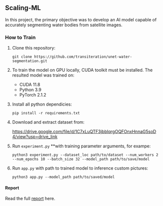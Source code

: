 ## Scaling-ML

In this project, the primary objective was to develop an AI model capable of accurately segmenting water bodies from satellite images.

### How to Train

1. Clone this repository:
    
    `git clone https://github.com/transiteration/unet-water-segmentation.git` 
    
2. To train the model on GPU locally, CUDA toolkit must be installed. The resulted model was trained on:
    - CUDA 11.8
    - Python 3.9
    - PyTorch 2.1.2
3. Install all python dependicies:
    
    `pip install -r requirements.txt`
    
4. Download and extract dataset from:
    
    https://drive.google.com/file/d/1C7xLuQTF3jbbIqrgOQFOnxHnnaG5soD4/view?usp=drive_link
    
5. Run `experiment.py` **with training parameter arguments, for exampe:
    
    `python3 experiment.py --dataset_loc path/to/dataset --num_workers 2 --num_epochs 10 --batch_size 32 --model_path path/to/save/model`
    
6. Run `app.py` with path to trained model to inference custom pictures:
    
    `python3 app.py --model_path path/to/saved/model`

#### Report

Read the full [report](https://www.notion.so/thankscarbon/U-Net-Model-for-Water-Segmentation-9bacf3912dc148098f4dd3b3473326d0) here.
